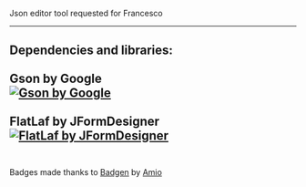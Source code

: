 Json editor tool requested for Francesco

------------------

Dependencies and libraries:
<br>
<br> 
Gson by Google
<br>
[![Gson by Google](https://badgen.net/github/release/google/gson/stable?icon=java)](https://github.com/google/gson)
<br>
<br> 
FlatLaf by JFormDesigner 
<br>
[![FlatLaf by JFormDesigner](https://badgen.net/github/release/JFormDesigner/FlatLaf/stable?icon=java)](https://github.com/JFormDesigner/FlatLaf)
<br> 
<br> 
------------------
Badges made thanks to <a href="https://badgen.net">Badgen</a> by <a href="https://github.com/amio">Amio<a/> 
